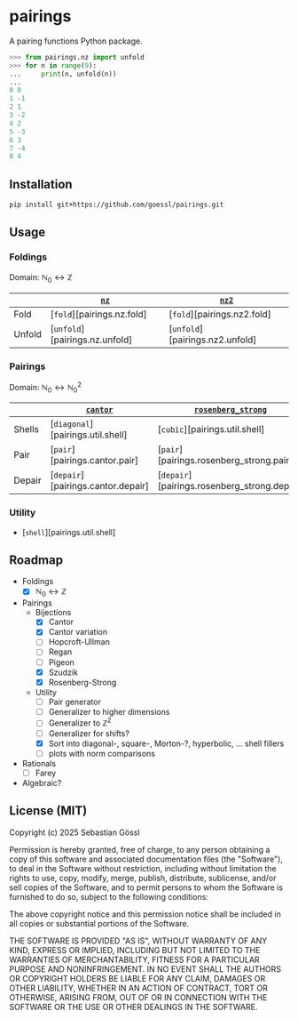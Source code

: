 # pairings

A pairing functions Python package.
```python
>>> from pairings.nz import unfold
>>> for n in range(9):
...     print(n, unfold(n))
...
0 0
1 -1
2 1
3 -2
4 2
5 -3
6 3
7 -4
8 4
```

## Installation

```console
pip install git+https://github.com/goessl/pairings.git
```

## Usage

### Foldings

Domain: $\mathbb{N}_0\leftrightarrow\mathbb{Z}$

|        | [`nz`](nz.md)                  | [`nz2`](nz2.md)                 |
| ------ | ------------------------------ | ------------------------------- |
| Fold   | [`fold`][pairings.nz.fold]     | [`fold`][pairings.nz2.fold]     |
| Unfold | [`unfold`][pairings.nz.unfold] | [`unfold`][pairings.nz2.unfold] |

### Pairings

Domain: $\mathbb{N}_0\leftrightarrow\mathbb{N}_0^2$

|        | [`cantor`](cantor.md)              | [`rosenberg_strong`](rosenberg_strong.md)    | [`rosenberg_strong2`](rosenberg_strong2.md)   | [`szudzik`](szudzik.md)             |
| ------ | ---------------------------------- | -------------------------------------------- | --------------------------------------------- | ----------------------------------- |
| Shells | [`diagonal`][pairings.util.shell]  | [`cubic`][pairings.util.shell]               | [`cubic`][pairings.util.shell]                | [`cubic`][pairings.util.shell]      |
| Pair   | [`pair`][pairings.cantor.pair]     | [`pair`][pairings.rosenberg_strong.pair]     | [`pair`][pairings.rosenberg_strong2.pair]     | [`pair`][pairings.szudzik.pair]     |
| Depair | [`depair`][pairings.cantor.depair] | [`depair`][pairings.rosenberg_strong.depair] | [`depair`][pairings.rosenberg_strong2.depair] | [`depair`][pairings.szudzik.depair] |

### Utility

- [`shell`][pairings.util.shell]

## Roadmap

- Foldings
    - [x] $\mathbb{N}_0 \leftrightarrow \mathbb{Z}$
- Pairings
    - Bijections
        - [x] Cantor
        - [x] Cantor variation
        - [ ] Hopcroft-Ullman
        - [ ] Regan
        - [ ] Pigeon
        - [x] Szudzik
        - [x] Rosenberg-Strong
    - Utility
        - [ ] Pair generator
        - [ ] Generalizer to higher dimensions
        - [ ] Generalizer to $\mathbb{Z}^2$
        - [ ] Generalizer for shifts?
        - [x] Sort into diagonal-, square-, Morton-?, hyperbolic, ... shell fillers
        - [ ] plots with norm comparisons
- Rationals
    - [ ] Farey
- Algebraic?

## License (MIT)

Copyright (c) 2025 Sebastian Gössl

Permission is hereby granted, free of charge, to any person obtaining a copy
of this software and associated documentation files (the "Software"), to deal
in the Software without restriction, including without limitation the rights
to use, copy, modify, merge, publish, distribute, sublicense, and/or sell
copies of the Software, and to permit persons to whom the Software is
furnished to do so, subject to the following conditions:

The above copyright notice and this permission notice shall be included in all
copies or substantial portions of the Software.

THE SOFTWARE IS PROVIDED "AS IS", WITHOUT WARRANTY OF ANY KIND, EXPRESS OR
IMPLIED, INCLUDING BUT NOT LIMITED TO THE WARRANTIES OF MERCHANTABILITY,
FITNESS FOR A PARTICULAR PURPOSE AND NONINFRINGEMENT. IN NO EVENT SHALL THE
AUTHORS OR COPYRIGHT HOLDERS BE LIABLE FOR ANY CLAIM, DAMAGES OR OTHER
LIABILITY, WHETHER IN AN ACTION OF CONTRACT, TORT OR OTHERWISE, ARISING FROM,
OUT OF OR IN CONNECTION WITH THE SOFTWARE OR THE USE OR OTHER DEALINGS IN THE
SOFTWARE.
